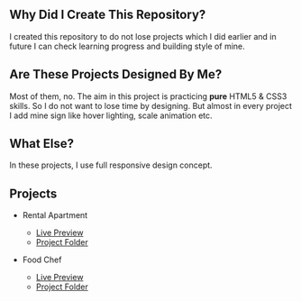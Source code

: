 ## Why Did I Create This Repository?
I created this repository to do not lose projects which I did earlier and in future I can check learning progress and building style of mine.

## Are These Projects Designed By Me?
Most of them, no. The aim in this project is practicing **pure** HTML5 & CSS3 skills. So I do not want to lose time by designing. But almost in every project I add mine sign like hover lighting, scale animation etc.

## What Else?
In these projects, I use full responsive design concept.

## Projects
* Rental Apartment
	* [Live Preview](http://gelistiricionur.com/html-css-practice/apartment-rental)
	* [Project Folder](https://github.com/devhonor/html-css-practice/tree/master/apartment-rental)

* Food Chef
	* [Live Preview](http://gelistiricionur.com/html-css-practice/food-chef)
	* [Project Folder](https://github.com/devhonor/html-css-practice/tree/master/food-chef)
